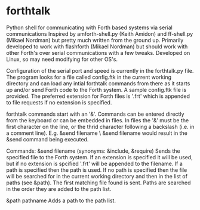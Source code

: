 # forthtalk
Python shell for communicating with Forth based systems via serial communications
Inspired by amforth-shell.py (Keith Amidon) and ff-shell.py (Mikael Nordman) but pretty much written from the ground up.
Primarily developed to work with flashforth (Mikael Nordman) but should work with other Forth's over serial communications with a few tweaks. Developed on Linux, so may need modifying for other OS's.

Configuration of the serial port and speed is currently in the forthtalk.py file.
The program looks for a file called config.ftk in the current working directory and can load any intial forthtalk commands from there as it starts up and/or send Forth code to the Forth system. A sample config.ftk file is provided.
The preferred extension for Forth files is '.frt' which is appended to file requests if no extension is specified.

forthtalk commands start with an '&'. Commands can be entered directly from the keyboard or can be embedded in files. In files the '&' must be the first character on the line, or the thrid character following a backslash (i.e. in a comment line). E.g.
&send filename
\ &send filename
would result in the &send command being executed.

Commands:
&send filename (synonyms: &include, &require) Sends the specified file to the Forth system. If an extension is specified it will be used, but if no extension is spcified '.frt' will be appended to the filename. If a path is specified then the path is used. If no path is specified then the file will be searched for in the current working directory and then in the list of paths (see &path). The first matching file found is sent. Paths are searched in the order they are added to the path list.

&path pathname  Adds a path to the path list.
